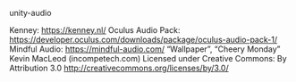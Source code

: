 unity-audio

Kenney: https://kenney.nl/
Oculus Audio Pack: https://developer.oculus.com/downloads/package/oculus-audio-pack-1/
Mindful Audio: https://mindful-audio.com/
“Wallpaper”, “Cheery Monday” Kevin MacLeod (incompetech.com)
Licensed under Creative Commons: By Attribution 3.0
http://creativecommons.org/licenses/by/3.0/